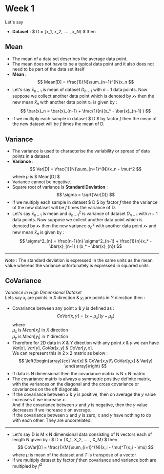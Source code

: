 # Week 1
Let's say 
* **Dataset** : $ D = \{x_1, x_2, .... , x_N\} $  then 
## Mean
* The mean of a data set describes the average data point.
* The mean does not have to be a typical data point and it also does not need to be part of the data set itself 
* **Mean** : $$ Mean[D] = \frac{1}{N}\sum_{n=1}^{N}x_n $$
* Let's say $\bar{x}_{n-1}$ is mean of dataset $D_{n-1}$ with $n-1$ data points. Now suppose we collect another data point which is denoted by $x_*$ then the new mean $\bar{x}_n$ with another data point $x_*$ is given by : 
$$ \bar{x}_n = \bar{x}_{n-1} + \frac{1}{n}(x_* - \bar{x}_{n-1} ) $$
* If we multiply each sample in dataset $ D $ by factor $f$ then the mean of the new dataset will be $f$ times the mean of D. 
## Variance
* The variance is used to characterise the variability or spread of data points in a dataset.
* **Variance** : $$ Var[D] = \frac{1}{N}\sum_{n=1}^{N}(x_n - \mu)^2 $$
where $\mu$ is $ Mean[D] $
* Variance cannot be negative.
* Square root of variance is **Standard Deviation** : $$ \sigma = \sqrt{Var[D]} $$  
* If we multiply each sample in dataset $ D $ by factor $f$ then the variance of the new dataset will be $f$ times the variance of D. 
* Let's say $\bar{x}_{n-1}$ is mean and $\sigma^2_{n-1}$ is variance of dataset $D_{n-1}$ with $n-1$ data points. Now suppose we collect another data point which is denoted by $x_*$ then the new variance $\sigma^2_{n}$ with another data point $x_*$ and new mean $\bar{x}_n$ is given by : 
$$ \sigma^2_{n} =  \frac{n-1}{n} \sigma^2_{n-1} + \frac{1}{n}(x_* - \bar{x}_{n-1} ) (x_* - \bar{x}_{n}) $$
---
*Note* : The standard deviation is expressed in the same units as the mean value whereas the variance unfortunately is expressed in squared units.

## CoVariance 
*Variance in High Dimensional Dataset*  
Lets say $x_i$ are points in $X$ direction & $y_i$ are points in $Y$ direction then : 
* Covariance between any point $x$ & $y$ is defined as : $$CoVar[x,y]= (x-\mu_x)(y-\mu_y)$$ where  
$\mu_x$ is $Mean[x_i]$ in $X$ direction   
$\mu_y$ is $Mean[y_i]$ in $Y$ direction
* Therefore for 2D data in $X$ & $Y$ direction with any point $x$ & $y$ we can have $Var[x]$, $Var[y]$, $CoVar[x,y]$ & $CoVar[y,x]$.  
We can represent this in 2 x 2 matrix as below : 
$$
\left(\begin{array}{cc} 
Var[x] & CoVar[x,y]\\
CoVar[y,x] & Var[y]
\end{array}\right)
$$
* If data is N dimensional then the covariance matrix is N x N matrix
* The covariance matrix is always a symmetric positive definite matrix, with the variances on the diagonal and the cross covariance or covariances on the off diagonals.
* If the covariance between $x$ & $y$ is positive, then on average the $y$ value increases if we increase $x$.  
And if the covariance between $x$ and $y$ is negative, then the $y$ value decreases if we increase $x$ on average.  
If the covariance between $x$ and $y$ is zero, $x$ and $y$ have nothing to do with each other. They are uncorrelated. 
---
* Let's say D is M x N dimensional data consisting of N vectors each of length N given by :
$ D = \{X_1, X_2, .... , X_M\} $
then $$ CoVar[D] = \frac{1}{M}\sum_{i=1}^{N}(x_i - \mu)^T(x_i - \mu) $$
where $\mu$ is mean of the dataset and $T$ is transpose of a vector
* If we multiply dataset by factor $f$ then covariance and variance both are multipled by $f^2$